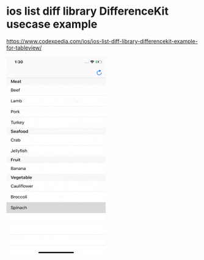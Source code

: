 # ios list diff library DifferenceKit usecase example

https://www.codexpedia.com/ios/ios-list-diff-library-differencekit-example-for-tableview/

<img src="https://github.com/codexpedia/ios_list_update_lib_differencekit_usecase/blob/master/captures/demo.gif" width="260" height="520"/> 
